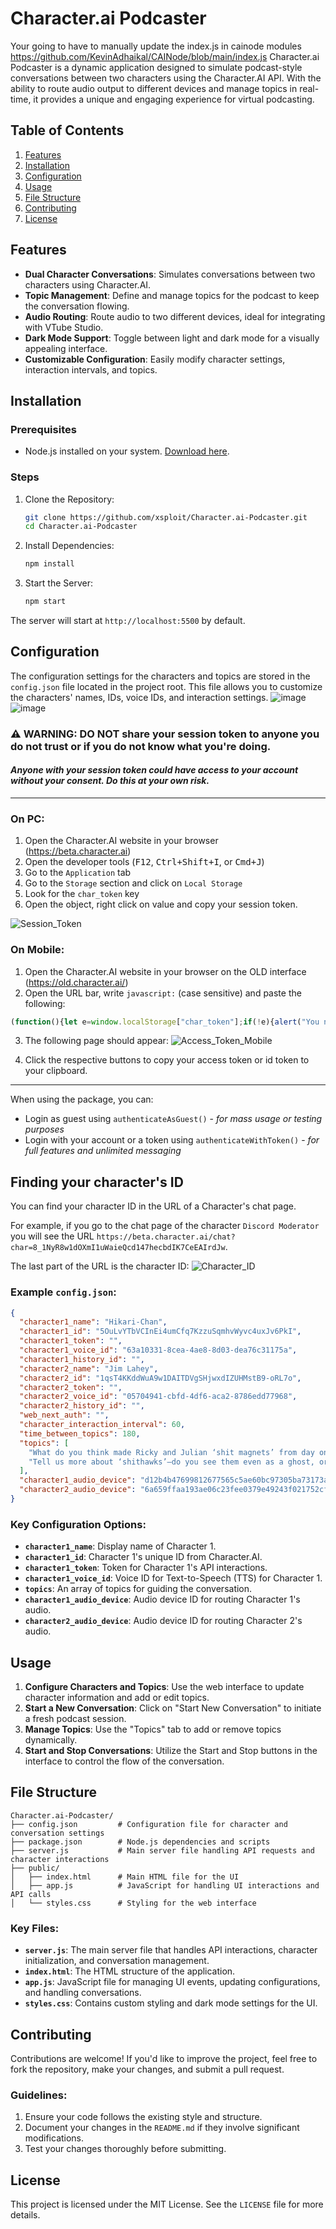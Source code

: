 

# Character.ai Podcaster
Your going to have to manually update the index.js in  cainode modules
https://github.com/KevinAdhaikal/CAINode/blob/main/index.js
Character.ai Podcaster is a dynamic application designed to simulate podcast-style conversations between two characters using the Character.AI API. With the ability to route audio output to different devices and manage topics in real-time, it provides a unique and engaging experience for virtual podcasting.

## Table of Contents
1. [Features](#features)
2. [Installation](#installation)
3. [Configuration](#configuration)
4. [Usage](#usage)
5. [File Structure](#file-structure)
6. [Contributing](#contributing)
7. [License](#license)

## Features

- **Dual Character Conversations**: Simulates conversations between two characters using Character.AI.
- **Topic Management**: Define and manage topics for the podcast to keep the conversation flowing.
- **Audio Routing**: Route audio to two different devices, ideal for integrating with VTube Studio.
- **Dark Mode Support**: Toggle between light and dark mode for a visually appealing interface.
- **Customizable Configuration**: Easily modify character settings, interaction intervals, and topics.

## Installation

### Prerequisites
- Node.js installed on your system. [Download here](https://nodejs.org/).

### Steps
1. Clone the Repository:
    ```bash
    git clone https://github.com/xsploit/Character.ai-Podcaster.git
    cd Character.ai-Podcaster
    ```

2. Install Dependencies:
    ```bash
    npm install
    ```

3. Start the Server:
    ```bash
    npm start
    ```

The server will start at `http://localhost:5500` by default.

## Configuration

The configuration settings for the characters and topics are stored in the `config.json` file located in the project root. This file allows you to customize the characters' names, IDs, voice IDs, and interaction settings.
![image](https://github.com/user-attachments/assets/0481479c-c5f3-4937-ac9f-9d5e585fcd7f)
![image](https://github.com/user-attachments/assets/b8b142fe-2b8b-4b05-94a7-b2319c4c24be)

### ⚠️ WARNING: DO NOT share your session token to anyone you do not trust or if you do not know what you're doing. 
#### _Anyone with your session token could have access to your account without your consent. Do this at your own risk._
---

### On PC:
1. Open the Character.AI website in your browser (https://beta.character.ai)
2. Open the developer tools (<kbd>F12</kbd>, <kbd>Ctrl+Shift+I</kbd>, or <kbd>Cmd+J</kbd>)
3. Go to the `Application` tab
4. Go to the `Storage` section and click on `Local Storage`
5. Look for the `char_token` key
6. Open the object, right click on value and copy your session token.

![Session_Token](https://github.com/realcoloride/node_characterai/assets/108619637/1d46db04-0744-42d2-a6d7-35152b967a82)

### On Mobile:

1. Open the Character.AI website in your browser on the OLD interface (https://old.character.ai/)
2. Open the URL bar, write `javascript:` (case sensitive) and paste the following:
```javascript
(function(){let e=window.localStorage["char_token"];if(!e){alert("You need to log in first!");return;}let t=JSON.parse(e).value;document.documentElement.innerHTML=`<div><i><p>provided by node_characterai - <a href="https://github.com/realcoloride/node_characterai?tab=readme-ov-file#using-an-access-token">click here for more information</a></p></i><p>Here is your session token:</p><input value="${t}" readonly><p><strong>Do not share this with anyone unless you know what you are doing! This is your personal session token. If stolen or requested by someone you don't trust, they could access your account without your consent; if so, please close the page immediately.</strong></p><button id="copy" onclick="navigator.clipboard.writeText('${t}'); alert('Copied to clipboard!')">Copy session token to clipboard</button><button onclick="window.location.reload();">Refresh the page</button></div>`;localStorageKey=null;storageInformation=null;t=null;})();
```
3. The following page should appear:
![Access_Token_Mobile](https://github.com/realcoloride/node_characterai/assets/108619637/2954586c-5dab-4e1c-820c-4e8528653d14)

4. Click the respective buttons to copy your access token or id token to your clipboard.
---

When using the package, you can:
* Login as guest using `authenticateAsGuest()` - *for mass usage or testing purposes*
* Login with your account or a token using `authenticateWithToken()` - *for full features and unlimited messaging*

## Finding your character's ID

You can find your character ID in the URL of a Character's chat page.

For example, if you go to the chat page of the character `Discord Moderator` you will see the URL `https://beta.character.ai/chat?char=8_1NyR8w1dOXmI1uWaieQcd147hecbdIK7CeEAIrdJw`.

The last part of the URL is the character ID:
![Character_ID](https://i.imgur.com/nd86fN4.png)

### Example `config.json`:
```json
{
  "character1_name": "Hikari-Chan",
  "character1_id": "5OuLvYTbVCInEi4umCfq7KzzuSqmhvWyvc4uxJv6PkI",
  "character1_token": "",
  "character1_voice_id": "63a10331-8cea-4ae8-8d03-dea76c31175a",
  "character1_history_id": "",
  "character2_name": "Jim Lahey",
  "character2_id": "1qsT4KKddWuA9w1DAITDVgSHjwxdIZUHMstB9-oRL7o",
  "character2_token": "",
  "character2_voice_id": "05704941-cbfd-4df6-aca2-8786edd77968",
  "character2_history_id": "",
  "web_next_auth": "",
  "character_interaction_interval": 60,
  "time_between_topics": 180,
  "topics": [
    "What do you think made Ricky and Julian ‘shit magnets’ from day one? Were they born that way?",
    "Tell us more about ‘shithawks’—do you see them even as a ghost, or have they gone digital too?"
  ],
  "character1_audio_device": "d12b4b47699812677565c5ae60bc97305ba73173a60c506a7bcca2f4ffada255",
  "character2_audio_device": "6a659ffaa193ae06c23fee0379e49243f021752cfec2625cf12926ff713559ba"
}
```

### Key Configuration Options:
- **`character1_name`**: Display name of Character 1.
- **`character1_id`**: Character 1's unique ID from Character.AI.
- **`character1_token`**: Token for Character 1's API interactions.
- **`character1_voice_id`**: Voice ID for Text-to-Speech (TTS) for Character 1.
- **`topics`**: An array of topics for guiding the conversation.
- **`character1_audio_device`**: Audio device ID for routing Character 1's audio.
- **`character2_audio_device`**: Audio device ID for routing Character 2's audio.

## Usage

1. **Configure Characters and Topics**: Use the web interface to update character information and add or edit topics.
2. **Start a New Conversation**: Click on "Start New Conversation" to initiate a fresh podcast session.
3. **Manage Topics**: Use the "Topics" tab to add or remove topics dynamically.
4. **Start and Stop Conversations**: Utilize the Start and Stop buttons in the interface to control the flow of the conversation.

## File Structure

```plaintext
Character.ai-Podcaster/
├── config.json         # Configuration file for character and conversation settings
├── package.json        # Node.js dependencies and scripts
├── server.js           # Main server file handling API requests and character interactions
├── public/
│   ├── index.html      # Main HTML file for the UI
│   ├── app.js          # JavaScript for handling UI interactions and API calls
│   └── styles.css      # Styling for the web interface
```

### Key Files:

- **`server.js`**: The main server file that handles API interactions, character initialization, and conversation management.
- **`index.html`**: The HTML structure of the application.
- **`app.js`**: JavaScript file for managing UI events, updating configurations, and handling conversations.
- **`styles.css`**: Contains custom styling and dark mode settings for the UI.

## Contributing

Contributions are welcome! If you'd like to improve the project, feel free to fork the repository, make your changes, and submit a pull request.

### Guidelines:
1. Ensure your code follows the existing style and structure.
2. Document your changes in the `README.md` if they involve significant modifications.
3. Test your changes thoroughly before submitting.

## License

This project is licensed under the MIT License. See the `LICENSE` file for more details.
